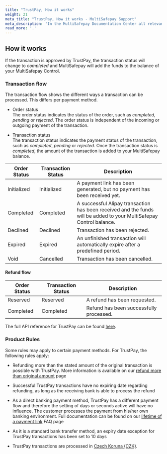 ```yaml
---
title: "TrustPay, How it works"
weight: 21
meta_title: "TrustPay, How it works - MultiSafepay Support"
meta_description: "In the MultiSafepay Documentation Center all relevant information regarding our Plugins and API. As well as Support pages for Payment Method, Tools and General Questions. You can also find the contact details of our Support Team and Integration Team."
read_more: '.'
---
```

## How it works
If the transaction is approved by TrustPay, the transaction status will change to _completed_ and MultiSafepay will add the funds to the balance of your MultiSafepay Control.

### Transaction flow
The transaction flow shows the different ways a transaction can be processed. This differs per payment method.

* Order status      
The order status indicates the status of the order, such as _completed_, _pending_ or _rejected_. The order status is independent of the incoming or outgoing payment of the transaction.

* Transaction status       
The transaction status indicates the payment status of the transaction, such as _completed_, _pending_ or _rejected_. Once the transaction status is _completed_, the amount of the transaction is added to your MultiSafepay balance.


| Order Status | Transaction Status | Description                                                                                                          |
|--------------|------------------|----------------------------------------------------------------------------------------------------------------------|
| Initialized  | Initialized      | A payment link has been generated, but no payment has been received yet.                                             | 
| Completed    | Completed        | A successful Alipay transaction has been received and the funds will be added to your MultiSafepay Control balance.  | 
| Declined     | Declined         | Transaction has been rejected.                                                                                       | 
| Expired      | Expired          | An unfinished transaction will automatically expire after a predefined period.                                       | 
| Void         | Cancelled        | Transaction has been cancelled.                                                                                       | 


#### Refund flow

| Order Status   | Transaction Status | Description                              |
|----------------|------------------|------------------------------------------|
| Reserved       | Reserved         | A refund has been requested.             | 
| Completed      | Completed        | Refund has been successfully processed.  | 

The full API reference for TrustPay can be found [here](/api/#trustpay).

### Product Rules
Some rules may apply to certain payment methods. For TrustPay, the following rules apply:

* Refunding more than the stated amount of the original transaction is possible with TrustPay. More information is available on our [refund more than original amount](/faq/finance/refund-more-than-original-amount/) page

* Successful TrustPay transactions have no expiring date regarding refunding, as long as the receiving bank is able to process the refund

* As a direct banking payment method, TrustPay has a different payment flow and therefore the setting of days or seconds active will have no influence. The customer processes the payment from his/her own banking environment. Full documentation can be found on our [lifetime of a payment link](/faq/api/lifetime-of-a-payment-link/) FAQ page

* As it is a standard bank transfer method, an expiry date exception for TrustPay transactions has been set to 10 days

* TrustPay transactions are processed in [Czech Koruna (CZK)](/faq/general/which-currencies-are-supported-by-multisafepay/). 
   
 